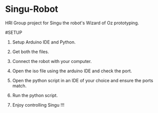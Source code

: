 # Singu-Robot
HRI Group project for Singu the robot's Wizard of Oz prototyping.

#SETUP
1) Setup Arduino IDE and Python.
2) Get both the files.
3) Connect the robot with your computer.
4) Open the iso file using the arduino IDE and check the port.
5) Open the python script in an IDE of your choice and ensure the ports match.
6) Run the python script.
   
7) Enjoy controlling Singu !!!

